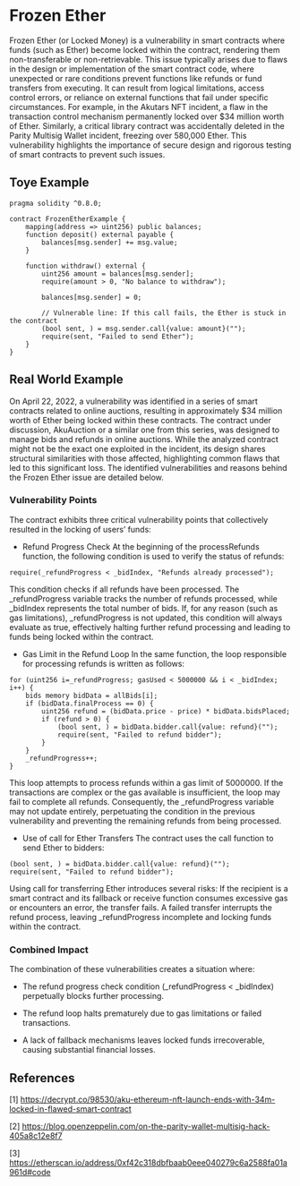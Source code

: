 # Frozen Ether
Frozen Ether (or Locked Money) is a vulnerability in smart contracts where funds (such as Ether) become locked within the contract, rendering them non-transferable or non-retrievable. This issue typically arises due to flaws in the design or implementation of the smart contract code, where unexpected or rare conditions prevent functions like refunds or fund transfers from executing. It can result from logical limitations, access control errors, or reliance on external functions that fail under specific circumstances. For example, in the Akutars NFT incident, a flaw in the transaction control mechanism permanently locked over $34 million worth of Ether. Similarly, a critical library contract was accidentally deleted in the Parity Multisig Wallet incident, freezing over 580,000 Ether. This vulnerability highlights the importance of secure design and rigorous testing of smart contracts to prevent such issues.

## Toye Example
```Solidity
pragma solidity ^0.8.0;

contract FrozenEtherExample {
    mapping(address => uint256) public balances;
    function deposit() external payable {
        balances[msg.sender] += msg.value;
    }

    function withdraw() external {
        uint256 amount = balances[msg.sender];
        require(amount > 0, "No balance to withdraw");

        balances[msg.sender] = 0;

        // Vulnerable line: If this call fails, the Ether is stuck in the contract
        (bool sent, ) = msg.sender.call{value: amount}("");
        require(sent, "Failed to send Ether");
    }
}
```
## Real World Example
On April 22, 2022, a vulnerability was identified in a series of smart contracts related to online auctions, resulting in approximately $34 million worth of Ether being locked within these contracts. The contract under discussion, AkuAuction or a similar one from this series, was designed to manage bids and refunds in online auctions. While the analyzed contract might not be the exact one exploited in the incident, its design shares structural similarities with those affected, highlighting common flaws that led to this significant loss. The identified vulnerabilities and reasons behind the Frozen Ether issue are detailed below.
### Vulnerability Points
The contract exhibits three critical vulnerability points that collectively resulted in the locking of users’ funds:

- Refund Progress Check 
At the beginning of the processRefunds function, the following condition is used to verify the status of refunds:
```Solidity
require(_refundProgress < _bidIndex, "Refunds already processed");
```
 This condition checks if all refunds have been processed. The _refundProgress variable tracks the number of refunds processed, while _bidIndex represents the total number of bids. If, for any reason (such as gas limitations), _refundProgress is not updated, this condition will always evaluate as true, effectively halting further refund processing and leading to funds being locked within the contract.
- Gas Limit in the Refund Loop
In the same function, the loop responsible for processing refunds is written as follows:
```Solidity
for (uint256 i=_refundProgress; gasUsed < 5000000 && i < _bidIndex; i++) {
    bids memory bidData = allBids[i];
    if (bidData.finalProcess == 0) {
        uint256 refund = (bidData.price - price) * bidData.bidsPlaced;
        if (refund > 0) {
            (bool sent, ) = bidData.bidder.call{value: refund}("");
            require(sent, "Failed to refund bidder");
        }
    }
    _refundProgress++;
}
```
 This loop attempts to process refunds within a gas limit of 5000000. If the transactions are complex or the gas available is insufficient, the loop may fail to complete all refunds. Consequently, the _refundProgress variable may not update entirely, perpetuating the condition in the previous vulnerability and preventing the remaining refunds from being processed.
- Use of call for Ether Transfers
The contract uses the call function to send Ether to bidders:
```Solidity
(bool sent, ) = bidData.bidder.call{value: refund}("");
require(sent, "Failed to refund bidder");
```
 Using call for transferring Ether introduces several risks:
If the recipient is a smart contract and its fallback or receive function consumes excessive gas or encounters an error, the transfer fails.
A failed transfer interrupts the refund process, leaving _refundProgress incomplete and locking funds within the contract.
### Combined Impact
The combination of these vulnerabilities creates a situation where:

- The refund progress check condition (_refundProgress < _bidIndex) perpetually blocks further processing.

- The refund loop halts prematurely due to gas limitations or failed transactions.
  
- A lack of fallback mechanisms leaves locked funds irrecoverable, causing substantial financial losses.

## References
[1]   https://decrypt.co/98530/aku-ethereum-nft-launch-ends-with-34m-locked-in-flawed-smart-contract

[2] https://blog.openzeppelin.com/on-the-parity-wallet-multisig-hack-405a8c12e8f7

[3] https://etherscan.io/address/0xf42c318dbfbaab0eee040279c6a2588fa01a961d#code

